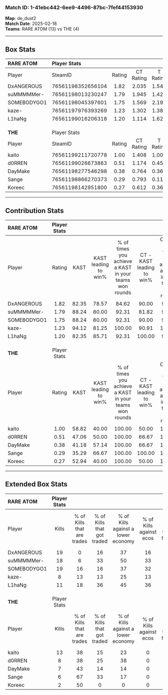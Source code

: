 ### Match ID: 1-41ebc442-6ee9-4496-87bc-7fef44153930  
**Map**: de_dust2  
**Match Date**: 2025-02-18  
**Teams**: RARE ATOM (13) vs THE (4)  

---  

## Box Stats  

| **RARE ATOM** | Player Stats      |        |           |          |       |       |       |         |        |      |     |
| :- | :- | :-: | :-: | :-: | :-: | :-: | :-: | :-: | :-: | :-: | :-: |
| Player        | SteamID           | Rating | CT Rating | T Rating | KAST  |  ADR  | Kills | Assists | Deaths | K/D  | HS% |
| DxANGEROUS    | 76561198352656104 |  1.82  |   2.035   |  1.540   | 82.35 | 123.2 |  19   |    3    |   7    | 2.71 | 42  |
| suMMMMMer-    | 76561198013230247 |  1.79  |   1.945   |  1.423   | 88.24 | 110.5 |  18   |    6    |   7    | 2.57 | 50  |
| SOMEBODYGO1   | 76561198045397601 |  1.75  |   1.569   |  2.191   | 88.24 | 91.7  |  19   |    1    |   7    | 2.71 | 36  |
| kaze-         | 76561197976393269 |  1.23  |   1.302   |  1.385   | 94.12 | 64.6  |   8   |    9    |   6    | 1.33 | 37  |
| L1haNg        | 76561199016206318 |  1.20  |   1.114   |  1.621   | 82.35 | 74.1  |  11   |    4    |   9    | 1.22 | 72  |
|               |                   |        |           |          |       |       |       |         |        |      |     |
|               |                   |        |           |          |       |       |       |         |        |      |     |
|               |                   |        |           |          |       |       |       |         |        |      |     |
| **THE**       | Player Stats      |        |           |          |       |       |       |         |        |      |     |
| Player        | SteamID           | Rating | CT Rating | T Rating | KAST  |  ADR  | Kills | Assists | Deaths | K/D  | HS% |
| kaito         | 76561199211720778 |  1.00  |   1.408   |  1.007   | 58.82 | 82.3  |  13   |    4    |   14   | 0.93 | 38  |
| d0RREN        | 76561199026673863 |  0.51  |   1.174   |  0.455   | 47.06 | 58.6  |   8   |    2    |   16   | 0.50 | 25  |
| DayMake       | 76561198277546298 |  0.38  |   0.764   |  0.364   | 41.18 | 59.1  |   7   |    1    |   17   | 0.41 | 42  |
| Sange         | 76561198866270373 |  0.29  |   0.793   |  0.119   | 35.29 | 27.5  |   6   |    2    |   14   | 0.43 | 50  |
| Koreec        | 76561198142951800 |  0.27  |   0.612   |  0.367   | 52.94 | 38.7  |   2   |    6    |   14   | 0.14 | 100 |
---  

## Contribution Stats  

| **RARE ATOM** | Player Stats |       |                      |                                                        |                           |                                                             |                          |                                                            |
| :- | :-: | :-: | :-: | :-: | :-: | :-: | :-: | :-: |
| Player        |    Rating    | KAST  | KAST leading to win% | % of times you achieve a KAST in your teams won rounds | CT - KAST leading to win% | CT - % of times you achieve a KAST in your teams won rounds | T - KAST leading to win% | T - % of times you achieve a KAST in your teams won rounds |
| DxANGEROUS    |     1.82     | 82.35 |        78.57         |                         84.62                          |           90.00           |                            90.00                            |          50.00           |                           66.67                            |
| suMMMMMer-    |     1.79     | 88.24 |        80.00         |                         92.31                          |           81.82           |                            90.00                            |          75.00           |                           100.00                           |
| SOMEBODYGO1   |     1.75     | 88.24 |        80.00         |                         92.31                          |           90.00           |                            90.00                            |          60.00           |                           100.00                           |
| kaze-         |     1.23     | 94.12 |        81.25         |                         100.00                         |           90.91           |                           100.00                            |          60.00           |                           100.00                           |
| L1haNg        |     1.20     | 82.35 |        85.71         |                         92.31                          |          100.00           |                            90.00                            |          60.00           |                           100.00                           |
|               |              |       |                      |                                                        |                           |                                                             |                          |                                                            |
|               |              |       |                      |                                                        |                           |                                                             |                          |                                                            |
|               |              |       |                      |                                                        |                           |                                                             |                          |                                                            |
| **THE**       | Player Stats |       |                      |                                                        |                           |                                                             |                          |                                                            |
| Player        |    Rating    | KAST  | KAST leading to win% | % of times you achieve a KAST in your teams won rounds | CT - KAST leading to win% | CT - % of times you achieve a KAST in your teams won rounds | T - KAST leading to win% | T - % of times you achieve a KAST in your teams won rounds |
| kaito         |     1.00     | 58.82 |        40.00         |                         100.00                         |           50.00           |                           100.00                            |          33.33           |                           100.00                           |
| d0RREN        |     0.51     | 47.06 |        50.00         |                         100.00                         |           66.67           |                           100.00                            |          40.00           |                           100.00                           |
| DayMake       |     0.38     | 41.18 |        57.14         |                         100.00                         |           66.67           |                           100.00                            |          50.00           |                           100.00                           |
| Sange         |     0.29     | 35.29 |        66.67         |                         100.00                         |          100.00           |                           100.00                            |          50.00           |                           100.00                           |
| Koreec        |     0.27     | 52.94 |        40.00         |                         100.00                         |           50.00           |                           100.00                            |          33.33           |                           100.00                           |
---  

## Extended Box Stats  

| **RARE ATOM** | Player Stats |                            |                            |                                    |                         |                              |                                 |        |                             |                                     |                          |                               |                            |
| :- | :-: | :-: | :-: | :-: | :-: | :-: | :-: | :-: | :-: | :-: | :-: | :-: | :-: |
| Player        |    Kills     | % of Kills that are trades | % of Kills that got traded | % of Kills against a lower economy | % of Kills against ecos | % of Kills that are flawless | % of Kills that are close duels | Deaths | % of Deaths that get traded | % of Deaths against a lower economy | % of Deaths against ecos | % of Deaths that are flawless | % of Deaths that are close |
| DxANGEROUS    |      19      |             0              |             16             |                 37                 |           16            |              63              |               11                |   7    |             29              |                 14                  |            14            |              57               |             29             |
| suMMMMMer-    |      18      |             6              |             33             |                 50                 |           33            |              78              |                0                |   7    |              0              |                 29                  |            14            |              43               |             0              |
| SOMEBODYGO1   |      19      |             16             |             16             |                 37                 |           32            |              63              |               11                |   7    |              0              |                 43                  |            14            |              71               |             0              |
| kaze-         |      8       |             13             |             13             |                 25                 |           13            |              63              |                0                |   6    |             50              |                 17                  |            17            |              50               |             17             |
| L1haNg        |      11      |             18             |             36             |                 45                 |           36            |              45              |                9                |   9    |             22              |                 11                  |            0             |              56               |             22             |
|               |              |                            |                            |                                    |                         |                              |                                 |        |                             |                                     |                          |                               |                            |
|               |              |                            |                            |                                    |                         |                              |                                 |        |                             |                                     |                          |                               |                            |
|               |              |                            |                            |                                    |                         |                              |                                 |        |                             |                                     |                          |                               |                            |
| **THE**       | Player Stats |                            |                            |                                    |                         |                              |                                 |        |                             |                                     |                          |                               |                            |
| Player        |    Kills     | % of Kills that are trades | % of Kills that got traded | % of Kills against a lower economy | % of Kills against ecos | % of Kills that are flawless | % of Kills that are close duels | Deaths | % of Deaths that get traded | % of Deaths against a lower economy | % of Deaths against ecos | % of Deaths that are flawless | % of Deaths that are close |
| kaito         |      13      |             38             |             15             |                 23                 |            0            |              69              |                8                |   14   |             29              |                  7                  |            0             |              43               |             0              |
| d0RREN        |      8       |             38             |             25             |                 38                 |            0            |              63              |               13                |   16   |             31              |                 13                  |            0             |              69               |             6              |
| DayMake       |      7       |             43             |             14             |                 14                 |            0            |              57              |                0                |   17   |             18              |                 12                  |            0             |              59               |             12             |
| Sange         |      6       |             67             |             33             |                 17                 |            0            |              33              |               17                |   14   |              7              |                 14                  |            0             |              79               |             7              |
| Koreec        |      2       |             50             |             0              |                 0                  |            0            |              0               |               100               |   14   |             29              |                  7                  |            0             |              71               |             7              |
